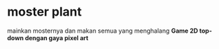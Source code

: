 # moster plant 

mainkan mosternya dan makan semua yang menghalang
__Game 2D top-down dengan gaya pixel art__
